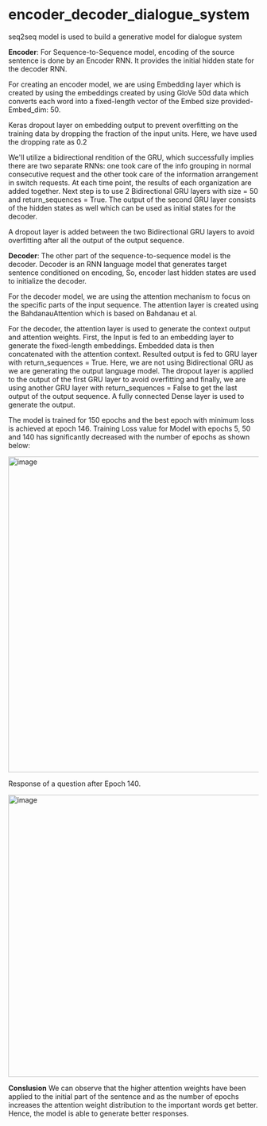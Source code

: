 # encoder_decoder_dialogue_system
seq2seq model is used to build a generative model for dialogue system


**Encoder**: For Sequence-to-Sequence model, encoding of the source sentence is done by an Encoder RNN. It provides the initial hidden state for the decoder RNN.

For creating an encoder model, we are using Embedding layer which is created by using the embeddings created by using GloVe 50d data which converts each word into a fixed-length vector of the Embed size provided- Embed_dim: 50.

Keras dropout layer on embedding output to prevent overfitting on the training data by dropping the fraction of the input units. Here, we have used the dropping rate as 0.2

We'll utilize a bidirectional rendition of the GRU, which successfully implies there are two separate RNNs: one took care of the info grouping in normal consecutive request and the other took care of the information arrangement in switch requests. At each time point, the results of each organization are added together. Next step is to use 2 Bidirectional GRU layers with size = 50 and return_sequences = True. The output of the second GRU layer consists of the hidden states as well which can be used as initial states for the decoder.

A dropout layer is added between the two Bidirectional GRU layers to avoid overfitting after all the output of the output sequence.

**Decoder**: The other part of the sequence-to-sequence model is the decoder. Decoder is an RNN language model that generates target sentence conditioned on encoding, So, encoder last hidden states are used to initialize the decoder.

For the decoder model, we are using the attention mechanism to focus on the specific parts of the input sequence. 
The attention layer is created using the BahdanauAttention which is based on Bahdanau et al.

For the decoder, the attention layer is used to generate the context output and attention weights. First, the Input is fed to an embedding layer to generate the fixed-length embeddings. Embedded data is then concatenated with the attention context. Resulted output is fed to GRU layer with return_sequences = True. Here, we are not using Bidirectional GRU as we are generating the output language model. The dropout layer is applied to the output of the first GRU layer to avoid overfitting and finally, we are using another GRU layer with return_sequences = False to get the last output of the output sequence. A fully connected Dense layer is used to generate the output.

The model is trained for 150 epochs and the best epoch with minimum loss is achieved at epoch 146.
Training Loss value for Model with epochs 5, 50 and 140 has significantly decreased with the number of epochs as shown below:


<img width="636" alt="image" src="https://user-images.githubusercontent.com/35501313/171734531-4e8c3920-0392-4d74-8dc6-0486f23e2237.png">


Response of a question after Epoch 140.

<img width="568" alt="image" src="https://user-images.githubusercontent.com/35501313/171734614-4f385570-6e11-4cf9-8767-8a4dbb28702a.png">

**Conslusion**
We can observe that the higher attention weights have been applied to the initial part of the sentence and as the number of epochs increases the attention weight distribution to the important words get better. Hence, the model is able to generate better responses.



 
